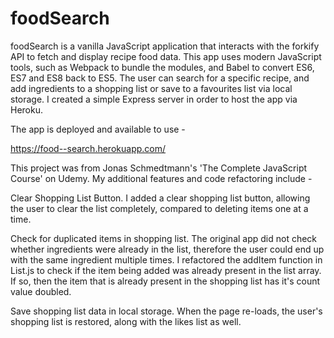 # foodSearch
foodSearch is a vanilla JavaScript application that interacts with the forkify API to fetch and display recipe food data. 
This app uses modern JavaScript tools, such as Webpack to bundle the modules, and Babel to convert ES6, ES7 and ES8 back to ES5. 
The user can search for a specific recipe, and add ingredients to a shopping list or save to a favourites list via local storage. 
I created a simple Express server in order to host the app via Heroku.

The app is deployed and available to use -

https://food--search.herokuapp.com/

This project was from Jonas Schmedtmann's 'The Complete JavaScript Course' on Udemy. My additional features and code refactoring include -

Clear Shopping List Button.
I added a clear shopping list button, allowing the user to clear the list completely, compared to deleting items one at a time.

Check for duplicated items in shopping list.
The original app did not check whether ingredients were already in the list, therefore the user could end up with the same ingredient multiple times. 
I refactored the addItem function in List.js to check if the item being added was already present in the list array.
If so, then the item that is already present in the shopping list has it's count value doubled.

Save shopping list data in local storage.
When the page re-loads, the user's shopping list is restored, along with the likes list as well.

